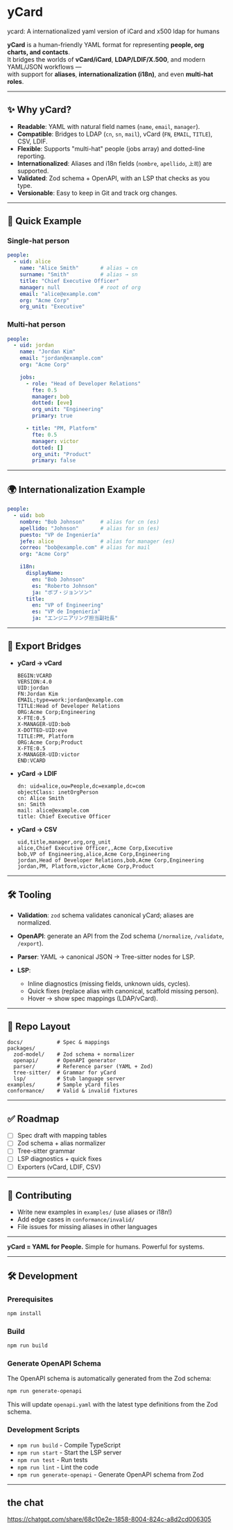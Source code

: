 # yCard
ycard: A internationalized yaml version of iCard and x500 ldap for humans

**yCard** is a human-friendly YAML format for representing **people, org charts, and contacts**.  
It bridges the worlds of **vCard/iCard**, **LDAP/LDIF/X.500**, and modern YAML/JSON workflows —  
with support for **aliases**, **internationalization (i18n)**, and even **multi-hat roles**.

---

## ✨ Why yCard?

- **Readable**: YAML with natural field names (`name`, `email`, `manager`).
- **Compatible**: Bridges to LDAP (`cn`, `sn`, `mail`), vCard (`FN`, `EMAIL`, `TITLE`), CSV, LDIF.
- **Flexible**: Supports "multi-hat" people (jobs array) and dotted-line reporting.
- **Internationalized**: Aliases and i18n fields (`nombre`, `apellido`, `上司`) are supported.
- **Validated**: Zod schema + OpenAPI, with an LSP that checks as you type.
- **Versionable**: Easy to keep in Git and track org changes.

---

## 🚀 Quick Example

### Single-hat person
```yaml
people:
  - uid: alice
    name: "Alice Smith"       # alias → cn
    surname: "Smith"          # alias → sn
    title: "Chief Executive Officer"
    manager: null             # root of org
    email: "alice@example.com"
    org: "Acme Corp"
    org_unit: "Executive"
```

### Multi-hat person

```yaml
people:
  - uid: jordan
    name: "Jordan Kim"
    email: "jordan@example.com"
    org: "Acme Corp"

    jobs:
      - role: "Head of Developer Relations"
        fte: 0.5
        manager: bob
        dotted: [eve]
        org_unit: "Engineering"
        primary: true

      - title: "PM, Platform"
        fte: 0.5
        manager: victor
        dotted: []
        org_unit: "Product"
        primary: false
```

---

## 🌍 Internationalization Example

```yaml
people:
  - uid: bob
    nombre: "Bob Johnson"     # alias for cn (es)
    apellido: "Johnson"       # alias for sn (es)
    puesto: "VP de Ingeniería"
    jefe: alice               # alias for manager (es)
    correo: "bob@example.com" # alias for mail
    org: "Acme Corp"

    i18n:
      displayName:
        en: "Bob Johnson"
        es: "Roberto Johnson"
        ja: "ボブ・ジョンソン"
      title:
        en: "VP of Engineering"
        es: "VP de Ingeniería"
        ja: "エンジニアリング担当副社長"
```

---

## 🔄 Export Bridges

* **yCard → vCard**

  ```vcf
  BEGIN:VCARD
  VERSION:4.0
  UID:jordan
  FN:Jordan Kim
  EMAIL;type=work:jordan@example.com
  TITLE:Head of Developer Relations
  ORG:Acme Corp;Engineering
  X-FTE:0.5
  X-MANAGER-UID:bob
  X-DOTTED-UID:eve
  TITLE:PM, Platform
  ORG:Acme Corp;Product
  X-FTE:0.5
  X-MANAGER-UID:victor
  END:VCARD
  ```

* **yCard → LDIF**

  ```ldif
  dn: uid=alice,ou=People,dc=example,dc=com
  objectClass: inetOrgPerson
  cn: Alice Smith
  sn: Smith
  mail: alice@example.com
  title: Chief Executive Officer
  ```

* **yCard → CSV**

  ```csv
  uid,title,manager,org,org_unit
  alice,Chief Executive Officer,,Acme Corp,Executive
  bob,VP of Engineering,alice,Acme Corp,Engineering
  jordan,Head of Developer Relations,bob,Acme Corp,Engineering
  jordan,PM, Platform,victor,Acme Corp,Product
  ```

---

## 🛠️ Tooling

* **Validation**: `zod` schema validates canonical yCard; aliases are normalized.
* **OpenAPI**: generate an API from the Zod schema (`/normalize`, `/validate`, `/export`).
* **Parser**: YAML → canonical JSON → Tree-sitter nodes for LSP.
* **LSP**:

  * Inline diagnostics (missing fields, unknown uids, cycles).
  * Quick fixes (replace alias with canonical, scaffold missing person).
  * Hover → show spec mappings (LDAP/vCard).

---

## 📂 Repo Layout

```
docs/           # Spec & mappings
packages/
  zod-model/    # Zod schema + normalizer
  openapi/      # OpenAPI generator
  parser/       # Reference parser (YAML + Zod)
  tree-sitter/  # Grammar for yCard
  lsp/          # Stub language server
examples/       # Sample yCard files
conformance/    # Valid & invalid fixtures
```

---

## ✅ Roadmap

* [ ] Spec draft with mapping tables
* [ ] Zod schema + alias normalizer
* [ ] Tree-sitter grammar
* [ ] LSP diagnostics + quick fixes
* [ ] Exporters (vCard, LDIF, CSV)

---

## 🤝 Contributing

* Write new examples in `examples/` (use aliases or i18n!)
* Add edge cases in `conformance/invalid/`
* File issues for missing aliases in other languages

---

**yCard = YAML for People.**
Simple for humans. Powerful for systems.

---

## 🛠️ Development

### Prerequisites
```bash
npm install
```

### Build
```bash
npm run build
```

### Generate OpenAPI Schema
The OpenAPI schema is automatically generated from the Zod schema:
```bash
npm run generate-openapi
```
This will update `openapi.yaml` with the latest type definitions from the Zod schema.

### Development Scripts
- `npm run build` - Compile TypeScript
- `npm run start` - Start the LSP server
- `npm run test` - Run tests
- `npm run lint` - Lint the code
- `npm run generate-openapi` - Generate OpenAPI schema from Zod

---

## the chat
https://chatgpt.com/share/68c10e2e-1858-8004-824c-a8d2cd006305
